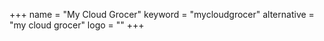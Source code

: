 +++
name = "My Cloud Grocer"
keyword = "mycloudgrocer"
alternative = "my cloud grocer"
logo = ""
+++
